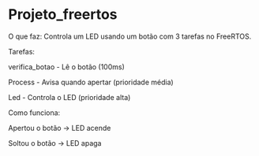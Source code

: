 # Projeto_freertos
O que faz:
Controla um LED usando um botão com 3 tarefas no FreeRTOS.

Tarefas:

verifica_botao - Lê o botão (100ms)

Process - Avisa quando apertar (prioridade média)

Led - Controla o LED (prioridade alta)

Como funciona:

Apertou o botão → LED acende

Soltou o botão → LED apaga
 
